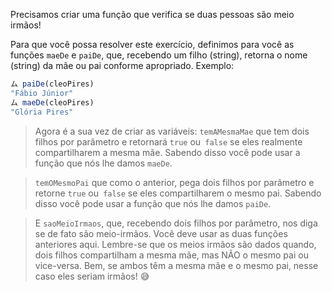 Precisamos criar uma função que verifica se duas pessoas são meio irmãos!

Para que você possa resolver este exercício, definimos para você as funções `maeDe` e `paiDe`, que, recebendo um filho (string), retorna o nome (string) da mãe ou pai conforme apropriado. Exemplo:

```javascript
ム paiDe(cleoPires)
"Fábio Júnior"
ム maeDe(cleoPires)
"Glória Pires"
```

> Agora é a sua vez de criar as variáveis:
`temAMesmaMae` que tem dois filhos por parâmetro e retornará `true` ou` false` se eles realmente compartilharem a mesma mãe. Sabendo disso você pode usar a função que nós lhe damos  `maeDe`.  

> `temOMesmoPai` que como o anterior, pega dois filhos por parâmetro e retorne `true` ou` false` se eles compartilharem o mesmo pai. Sabendo disso você pode usar a função que nós lhe damos `paiDe`.  

> E `saoMeioIrmaos`, que, recebendo dois filhos por parâmetro, nos diga se de fato são meio-irmãos. Você deve usar as duas funções anteriores aqui. Lembre-se que os meios irmãos são dados quando, dois filhos compartilham a mesma mãe, mas NÃO o mesmo pai ou vice-versa. Bem, se ambos têm a mesma mãe e o mesmo pai, nesse caso eles seriam irmãos! :sweat_smile:
